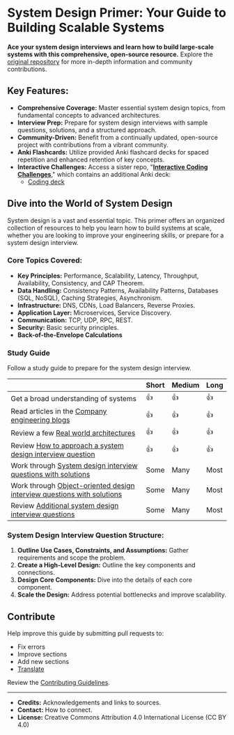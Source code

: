 # System Design Primer: Your Guide to Building Scalable Systems

**Ace your system design interviews and learn how to build large-scale systems with this comprehensive, open-source resource.** Explore the [original repository](https://github.com/donnemartin/system-design-primer) for more in-depth information and community contributions.

## Key Features:

*   **Comprehensive Coverage:** Master essential system design topics, from fundamental concepts to advanced architectures.
*   **Interview Prep:** Prepare for system design interviews with sample questions, solutions, and a structured approach.
*   **Community-Driven:** Benefit from a continually updated, open-source project with contributions from a vibrant community.
*   **Anki Flashcards:** Utilize provided Anki flashcard decks for spaced repetition and enhanced retention of key concepts.
*   **Interactive Challenges:** Access a sister repo, "[**Interactive Coding Challenges**](https://github.com/donnemartin/interactive-coding-challenges)," which contains an additional Anki deck:
    *   [Coding deck](https://github.com/donnemartin/interactive-coding-challenges/tree/master/anki_cards/Coding.apkg)

## Dive into the World of System Design

System design is a vast and essential topic. This primer offers an organized collection of resources to help you learn how to build systems at scale, whether you are looking to improve your engineering skills, or prepare for a system design interview.

### Core Topics Covered:

*   **Key Principles:** Performance, Scalability, Latency, Throughput, Availability, Consistency, and CAP Theorem.
*   **Data Handling:** Consistency Patterns, Availability Patterns, Databases (SQL, NoSQL), Caching Strategies, Asynchronism.
*   **Infrastructure:** DNS, CDNs, Load Balancers, Reverse Proxies.
*   **Application Layer:** Microservices, Service Discovery.
*   **Communication:** TCP, UDP, RPC, REST.
*   **Security:** Basic security principles.
*   **Back-of-the-Envelope Calculations**

### Study Guide

Follow a study guide to prepare for the system design interview.

| | Short | Medium | Long |
|---|---|---|---|
| Get a broad understanding of systems | :+1: | :+1: | :+1: |
| Read articles in the [Company engineering blogs](#company-engineering-blogs) | :+1: | :+1: | :+1: |
| Review a few [Real world architectures](#real-world-architectures) | :+1: | :+1: | :+1: |
| Review [How to approach a system design interview question](#how-to-approach-a-system-design-interview-question) | :+1: | :+1: | :+1: |
| Work through [System design interview questions with solutions](#system-design-interview-questions-with-solutions) | Some | Many | Most |
| Work through [Object-oriented design interview questions with solutions](#object-oriented-design-interview-questions-with-solutions) | Some | Many | Most |
| Review [Additional system design interview questions](#additional-system-design-interview-questions) | Some | Many | Most |

### System Design Interview Question Structure:

1.  **Outline Use Cases, Constraints, and Assumptions:** Gather requirements and scope the problem.
2.  **Create a High-Level Design:** Outline the key components and connections.
3.  **Design Core Components:** Dive into the details of each core component.
4.  **Scale the Design:** Address potential bottlenecks and improve scalability.

## Contribute

Help improve this guide by submitting pull requests to:

*   Fix errors
*   Improve sections
*   Add new sections
*   [Translate](https://github.com/donnemartin/system-design-primer/issues/28)

Review the [Contributing Guidelines](CONTRIBUTING.md).

---

*   **Credits:** Acknowledgements and links to sources.
*   **Contact:** How to connect.
*   **License:**  Creative Commons Attribution 4.0 International License (CC BY 4.0)
